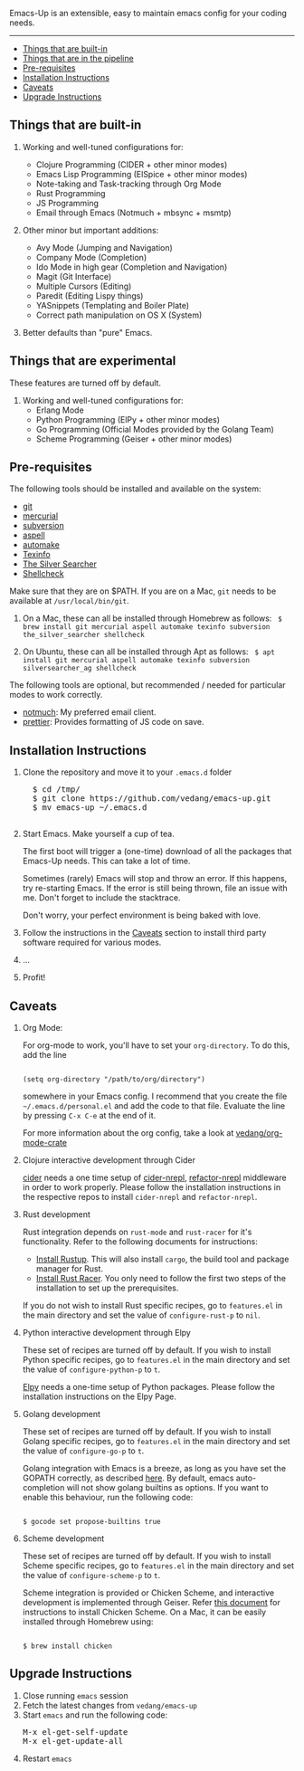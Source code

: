 Emacs-Up is an extensible, easy to maintain emacs config for your coding needs.

***
- [Things that are built-in](#things-that-are-built-in)
- [Things that are in the pipeline](#things-that-are-in-the-pipeline)
- [Pre-requisites](#pre-requisites)
- [Installation Instructions](#installation-instructions)
- [Caveats](#caveats)
- [Upgrade Instructions](#upgrade-instructions)

## Things that are built-in

1. Working and well-tuned configurations for:
   - Clojure Programming (CIDER + other minor modes)
   - Emacs Lisp Programming (ElSpice + other minor modes)
   - Note-taking and Task-tracking through Org Mode
   - Rust Programming
   - JS Programming
   - Email through Emacs (Notmuch + mbsync + msmtp)

2. Other minor but important additions:
   - Avy Mode (Jumping and Navigation)
   - Company Mode (Completion)
   - Ido Mode in high gear (Completion and Navigation)
   - Magit (Git Interface)
   - Multiple Cursors (Editing)
   - Paredit (Editing Lispy things)
   - YASnippets (Templating and Boiler Plate)
   - Correct path manipulation on OS X (System)

3. Better defaults than "pure" Emacs.

## Things that are experimental

These features are turned off by default.

1. Working and well-tuned configurations for:
   - Erlang Mode
   - Python Programming (ElPy + other minor modes)
   - Go Programming (Official Modes provided by the Golang Team)
   - Scheme Programming (Geiser + other minor modes)

## Pre-requisites

The following tools should be installed and available on the system:
- [git](http://git-scm.com/)
- [mercurial](http://mercurial.selenic.com/)
- [subversion](https://subversion.apache.org/)
- [aspell](http://aspell.net/)
- [automake](https://www.gnu.org/software/automake/)
- [Texinfo](https://www.gnu.org/software/texinfo/)
- [The Silver Searcher](https://github.com/ggreer/the_silver_searcher)
- [Shellcheck](https://github.com/koalaman/shellcheck)

Make sure that they are on $PATH. If you are on a Mac, `git` needs to
be available at `/usr/local/bin/git`.

1. On a Mac, these can all be installed through Homebrew as follows:
   <code>
   $ brew install git mercurial aspell automake texinfo subversion the_silver_searcher shellcheck
   </code>

2. On Ubuntu, these can all be installed through Apt as follows:
   <code>
   $ apt install git mercurial aspell automake texinfo subversion silversearcher_ag shellcheck
   </code>

The following tools are optional, but recommended / needed for particular modes to work correctly.
- [notmuch](https://notmuchmail.org/): My preferred email client.
- [prettier](https://github.com/prettier/prettier-emacs): Provides formatting of JS code on save.

## Installation Instructions

1. Clone the repository and move it to your `.emacs.d` folder

     <pre>
     $ cd /tmp/
     $ git clone https://github.com/vedang/emacs-up.git
     $ mv emacs-up ~/.emacs.d
     </pre>

2. Start Emacs. Make yourself a cup of tea.

   The first boot will trigger a (one-time) download of all the
   packages that Emacs-Up needs. This can take a lot of time.

   Sometimes (rarely) Emacs will stop and throw an error. If this
   happens, try re-starting Emacs. If the error is still being thrown,
   file an issue with me. Don't forget to include the stacktrace.

   Don't worry, your perfect environment is being baked with love.

3. Follow the instructions in the [Caveats](#caveats) section to install
   third party software required for various modes.

4. ...

5. Profit!


## Caveats

1. Org Mode:

   For org-mode to work, you'll have to set your `org-directory`. To
   do this, add the line

   <code>
   (setq org-directory "/path/to/org/directory")
   </code>

   somewhere in your Emacs config. I recommend that you create the
   file `~/.emacs.d/personal.el` and add the code to that
   file. Evaluate the line by pressing `C-x C-e` at the end of it.

   For more information about the org config, take a look at
   [vedang/org-mode-crate](https://github.com/vedang/org-mode-crate)

2. Clojure interactive development through Cider

   [cider](https://github.com/clojure-emacs/cider/) needs a one time
   setup of
   [cider-nrepl](https://github.com/clojure-emacs/cider-nrepl/),
   [refactor-nrepl](https://github.com/clojure-emacs/refactor-nrepl/)
   middleware in order to work properly. Please follow the
   installation instructions in the respective repos to install
   `cider-nrepl` and `refactor-nrepl`.

3. Rust development

   Rust integration depends on `rust-mode` and `rust-racer` for it's
   functionality. Refer to the following documents for instructions:
   - [Install Rustup](https://www.rust-lang.org/tools/install). This
     will also install `cargo`, the build tool and package manager for
     Rust.
   - [Install Rust
     Racer](https://github.com/racer-rust/emacs-racer#installation).
     You only need to follow the first two steps of the installation
     to set up the prerequisites.

   If you do not wish to install Rust specific recipes,
   go to `features.el` in the main directory and set the value of
   `configure-rust-p` to `nil`.

4. Python interactive development through Elpy

   These set of recipes are turned off by default. If you wish to
   install Python specific recipes, go to `features.el` in the main
   directory and set the value of `configure-python-p` to `t`.

   [Elpy](https://github.com/jorgenschaefer/elpy/) needs a one-time
   setup of Python packages. Please follow the installation
   instructions on the Elpy Page.

5. Golang development

   These set of recipes are turned off by default. If you wish to
   install Golang specific recipes, go to `features.el` in the main
   directory and set the value of `configure-go-p` to `t`.

   Golang integration with Emacs is a breeze, as long as you have set
   the GOPATH correctly, as described
   [here](http://golang.org/doc/code.html). By default, emacs
   auto-completion will not show golang builtins as options. If you
   want to enable this behaviour, run the following code:

   <code>
   $ gocode set propose-builtins true
   </code>

6. Scheme development

   These set of recipes are turned off by default. If you wish to
   install Scheme specific recipes, go to `features.el` in the main
   directory and set the value of `configure-scheme-p` to `t`.

   Scheme integration is provided or Chicken Scheme, and interactive
   development is implemented through Geiser. Refer
   [this document](http://code.call-cc.org/) for instructions to
   install Chicken Scheme. On a Mac, it can be easily installed
   through Homebrew using:

   <code>
   $ brew install chicken
   </code>

## Upgrade Instructions

1. Close running `emacs` session
2. Fetch the latest changes from `vedang/emacs-up`
3. Start `emacs` and run the following code:
   <pre>
   M-x el-get-self-update
   M-x el-get-update-all
   </pre>
4. Restart `emacs`
